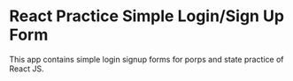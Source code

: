 # React Practice Simple Login/Sign Up Form

This app contains simple login signup forms for porps and state practice of React JS.